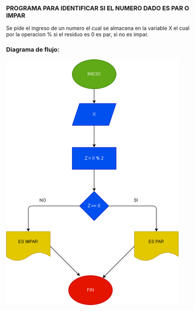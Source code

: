 ### PROGRAMA PARA IDENTIFICAR SI EL NUMERO DADO ES PAR O IMPAR

Se pide el ingreso de un numero el cual se almacena en la variable X
el cual por la operacion % si el residuo es 0 es par, si no es impar.

### Diagrama de flujo:
![Diagrama de flujo](Par_Impar.png "Diagrama de flujo")